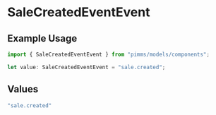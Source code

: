 # SaleCreatedEventEvent

## Example Usage

```typescript
import { SaleCreatedEventEvent } from "pimms/models/components";

let value: SaleCreatedEventEvent = "sale.created";
```

## Values

```typescript
"sale.created"
```